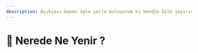 ```yaml
---
description: Açıkçası bazen öyle yerle buluyorum ki kendim bile şaşırıyorum.
---
```


# 🥣 Nerede Ne Yenir ?

